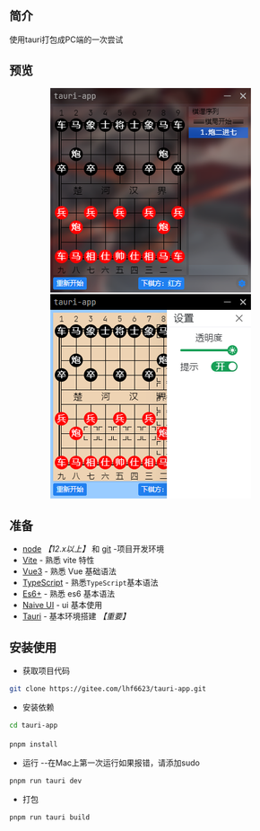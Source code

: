 ## 简介

使用tauri打包成PC端的一次尝试

## 预览

<p align="center">
    <img alt="tauri-app Logo" width="358" src="https://github.com/lhf6623/tauri-app/raw/master/public/page.png">
    <img alt="tauri-app Logo" width="358" src="https://github.com/lhf6623/tauri-app/raw/master/public/page_setting.png"></img>
</p>

## 准备

- [node](http://nodejs.org/) _【12.x以上】_  和 [git](https://git-scm.com/) -项目开发环境
- [Vite](https://vitejs.dev/) - 熟悉 vite 特性
- [Vue3](https://v3.vuejs.org/) - 熟悉 Vue 基础语法
- [TypeScript](https://www.typescriptlang.org/) - 熟悉`TypeScript`基本语法
- [Es6+](http://es6.ruanyifeng.com/) - 熟悉 es6 基本语法
- [Naive UI](https://www.naiveui.com/zh-CN/light) - ui 基本使用
- [Tauri](https://tauri.studio/v1/guides/getting-started/prerequisites) - 基本环境搭建 _【重要】_ 

## 安装使用

- 获取项目代码

```bash
git clone https://gitee.com/lhf6623/tauri-app.git
```

- 安装依赖

```bash
cd tauri-app

pnpm install

```

- 运行 --在Mac上第一次运行如果报错，请添加sudo

```bash
pnpm run tauri dev
```

- 打包

```bash
pnpm run tauri build
```
